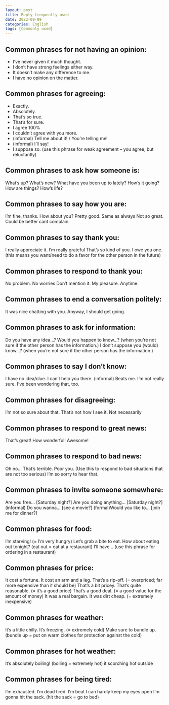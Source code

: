 ```yaml
---
layout: post
title: Reply frequently used
date: 2022-09-09
categories: English
tags: [Commonly used]
---
```


## Common phrases for not having an opinion:

- I’ve never given it much thought.
- I don’t have strong feelings either way.
- It doesn’t make any difference to me.
- I have no opinion on the matter.

## Common phrases for agreeing:

- Exactly.
- Absolutely.
- That’s so true.
- That’s for sure.
- I agree 100%
- I couldn’t agree with you more.
- (informal) Tell me about it! / You’re telling me!
- (informal) I’ll say!
- I suppose so. (use this phrase for weak agreement – you agree, but reluctantly)

## Common phrases to ask how someone is:

What’s up?
What’s new?
What have you been up to lately?
How’s it going?
How are things?
How’s life?

## Common phrases to say how you are:

I’m fine, thanks. How about you?
Pretty good.
Same as always
Not so great.
Could be better
cant complain

## Common phrases to say thank you:
I really appreciate it.
I’m really grateful
That’s so kind of you.
I owe you one. (this means you want/need to do a favor for the other person in the future)

## Common phrases to respond to thank you:
No problem.
No worries
Don’t mention it.
My pleasure.
Anytime.

## Common phrases to end a conversation politely:
It was nice chatting with you.
Anyway, I should get going.

## Common phrases to ask for information:
Do you have any idea…?
Would you happen to know…? (when you’re not sure if the other person has the information.)
I don’t suppose you (would) know…? (when you’re not sure if the other person has the information.)

## Common phrases to say I don’t know:
I have no idea/clue.
I can’t help you there.
(informal) Beats me.
I’m not really sure.
I’ve been wondering that, too.

## Common phrases for disagreeing:
I’m not so sure about that.
That’s not how I see it.
Not necessarily

## Common phrases to respond to great news:
That’s great!
How wonderful!
Awesome!

## Common phrases to respond to bad news:
Oh no…
That’s terrible.
Poor you. (Use this to respond to bad situations that are not too serious)
I’m so sorry to hear that.

## Common phrases to invite someone somewhere:
Are you free… [Saturday night?]
Are you doing anything… [Saturday night?]
(informal) Do you wanna… [see a movie?]
(formal)Would you like to… [join me for dinner?]

## Common phrases for food:
I’m starving! (= I’m very hungry)
Let’s grab a bite to eat.
How about eating out tonight? (eat out = eat at a restaurant)
I’ll have… (use this phrase for ordering in a restaurant)

## Common phrases for price:
It cost a fortune.
It cost an arm and a leg.
That’s a rip-off. (= overpriced; far more expensive than it should be)
That’s a bit pricey.
That’s quite reasonable. (= it’s a good price)
That’s a good deal. (= a good value for the amount of money)
It was a real bargain.
It was dirt cheap. (= extremely inexpensive)

## Common phrases for weather:
It’s a little chilly.
It’s freezing. (= extremely cold)
Make sure to bundle up. (bundle up = put on warm clothes for protection against the cold)

## Common phrases for hot weather:
It’s absolutely boiling! (boiling = extremely hot)
it scorching hot outside

## Common phrases for being tired:
I’m exhausted.
I’m dead tired.
I’m beat
I can hardly keep my eyes open
I’m gonna hit the sack. (hit the sack = go to bed)